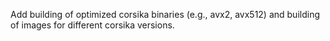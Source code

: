 Add building of optimized corsika binaries (e.g., avx2, avx512) and building of images for different corsika versions.
